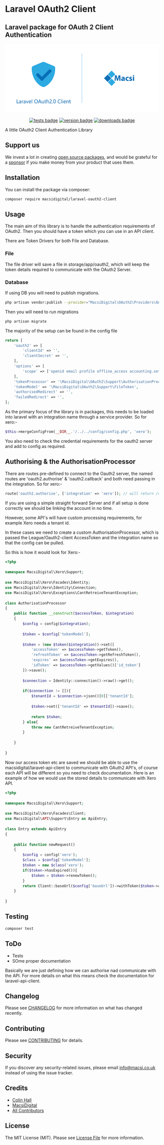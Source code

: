 # Laravel OAuth2 Client

## Laravel package for OAuth 2 Client Authentication

![Header Image](https://github.com/MacsiDigital/repo-design/raw/master/laravel-oauth2-client/header.png)

<p align="center">
 <a href="https://github.com/MacsiDigital/laravel-oauth2-client/actions?query=workflow%3ATests"><img src="https://github.com/MacsiDigital/laravel-oauth2-client/workflows/Tests/badge.svg" style="max-width:100%;"  alt="tests badge"></a>
 <a href="https://packagist.org/packages/macsidigital/laravel-oauth2-client"><img src="https://img.shields.io/packagist/v/macsidigital/laravel-oauth2-client.svg?style=flat-square" alt="version badge"/></a>
 <a href="https://packagist.org/packages/macsidigital/laravel-oauth2-client"><img src="https://img.shields.io/packagist/dt/macsidigital/laravel-oauth2-client.svg?style=flat-square" alt="downloads badge"/></a>
</p>

A little OAuth2 Client Authentication Library

## Support us

We invest a lot in creating [open source packages](https://macsidigital.co.uk/open-source), and would be grateful for a [sponsor](https://github.com/sponsors/MacsiDigital) if you make money from your product that uses them.

## Installation

You can install the package via composer:

```bash
composer require macsidigital/laravel-oauth2-client
```

## Usage

The main aim of this library is to handle the authentication requirements of OAuth2.  Then you should have a token which you can use in an API client.

There are Token Drivers for both File and Database.

### File

The file driver will save a file in storage/app/oauth2, which will keep the token details required to communicate with the OAuth2 Server.

### Database

If using DB you will need to publish migrations.

``` bash
php artisan vendor:publish --provider="MacsiDigital\OAuth2\Providers\OAuth2ServiceProvider" --tag="integration-migrations"
```

Then you will need to run migrations

``` bash
php artisan migrate
```

The majority of the setup can be found in the config file

``` php
return [
	'oauth2' => [
		'clientId' => '',
		'clientSecret' => '',
	],
	'options' => [
		'scope' => ['openid email profile offline_access accounting.settings accounting.transactions accounting.contacts accounting.journals.read accounting.reports.read accounting.attachments']
	],
	'tokenProcessor' => '\MacsiDigital\OAuth2\Support\AuthorisationProcessor',
	'tokenModel' => '\MacsiDigital\OAuth2\Support\FileToken',
	'authorisedRedirect' => '',
	'failedRedirect' => '',
];
```

As the primary focus of the library is in packages, this needs to be loaded into laravel with an integration name through a service provider. So for xero:-

``` php
$this->mergeConfigFrom(__DIR__.'/../../config/config.php', 'xero');
```

You also need to check the credential requirements for the oauth2 server and add to config as required.

## Authorising & the AuthorisationProcessor

There are routes pre-defined to connect to the Oauth2 server, the named routes are 'oauth2.authorise' & 'oauth2.callback' and both need passing in the integration.  So for xero:-

``` php
route('oauth2.authorise', ['integration' => 'xero']); // will return /oauth2/xero/authorise
```

If you are using a simple straight forward Server and if all setup is done correctly we should be linking the account in no time.

However, some API's will have custom processing requirements, for example Xero needs a tenant id.

In these cases we need to create a custom AuthorisationProcessor, which is passed the League/Oauth2-client AccessToken and the integration name so that the config can be pulled.

So this is how it would look for Xero:-

``` php
<?php

namespace MacsiDigital\Xero\Support;

use MacsiDigital\Xero\Facades\Identity;
use MacsiDigital\Xero\Identity\Connection;
use MacsiDigital\Xero\Exceptions\CantRetreiveTenantException;

class AuthorisationProcessor
{
	public function __construct($accessToken, $integration)
    {
    	$config = config($integration);
    
    	$token = $config['tokenModel'];

    	$token = (new $token($integration))->set([
        	'accessToken' => $accessToken->getToken(),
        	'refreshToken' => $accessToken->getRefreshToken(),
        	'expires' => $accessToken->getExpires(),
        	'idToken' => $accessToken->getValues()['id_token']
        ])->save();

    	$connection = Identity::connection()->raw()->get();
    	
    	if($connection != []){
    		$tenantId = $connection->json()[0]['tenantId'];
	        
	        $token->set(['tenantId' => $tenantId])->save();

	        return $token;
    	} else{
    		throw new CantRetreiveTenantException;
    	}
       
    }

}
```

Now our access token etc are saved we should be able to use the macsidigital/laravel-api-client to communicate with OAuth2 API's, of course each API will be different so you need to check documentation.  Here is an example of how we would use the stored details to communicate with Xero API.

``` php
<?php

namespace MacsiDigital\Xero\Support;

use MacsiDigital\Xero\Facades\Client;
use MacsiDigital\API\Support\Entry as ApiEntry;

class Entry extends ApiEntry
{

    public function newRequest()
    {   
    	$config = config('xero');
    	$class = $config['tokenModel'];
    	$token = new $class('xero');
    	if($token->hasExpired()){
    		$token = $token->renewToken();
    	}
        return Client::baseUrl($config['baseUrl'])->withToken($token->accessToken())->withHeaders(['xero-tenant-id' => $token->tenantId()]);
    }

}
```

## Testing

``` bash
composer test
```

## ToDo

- Tests
- SOme proper documentation

Basically we are just defining how we can authorise nad communicate with the API. For more details on what this means check the documentation for laravel-api-client.

## Changelog

Please see [CHANGELOG](CHANGELOG.md) for more information on what has changed recently.

## Contributing

Please see [CONTRIBUTING](CONTRIBUTING.md) for details.

## Security

If you discover any security-related issues, please email [info@macsi.co.uk](mailto:info@macsi.co.uk) instead of using the issue tracker.

## Credits

- [Colin Hall](https://github.com/colinhall17)
- [MacsiDigital](https://github.com/MacsiDigital)
- [All Contributors](../../contributors)

## License

The MIT License (MIT). Please see [License File](LICENSE.md) for more information.
